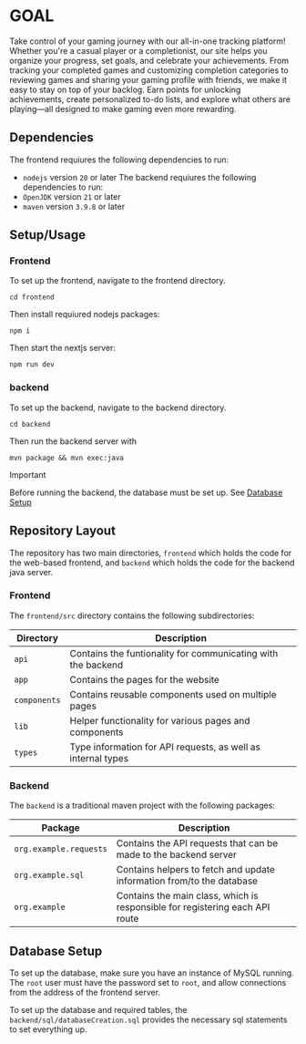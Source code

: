 # GOAL
Take control of your gaming journey with our all-in-one tracking platform! 
Whether you're a casual player or a completionist, our site helps you organize 
your progress, set goals, and celebrate your achievements. From tracking your 
completed games and customizing completion categories to reviewing games and 
sharing your gaming profile with friends, we make it easy to stay on top of 
your backlog. Earn points for unlocking achievements, create personalized 
to-do lists, and explore what others are playing—all designed to make gaming 
even more rewarding.

## Dependencies
The frontend requiures the following dependencies to run:
- `nodejs` version `20` or later
The backend requiures the following dependencies to run:
- `OpenJDK` version `21` or later
- `maven` version `3.9.8` or later

## Setup/Usage
### Frontend
To set up the frontend, navigate to the frontend directory.
```
cd frontend
```
Then install requiured nodejs packages:
```
npm i
```
Then start the nextjs server:
```
npm run dev
```

### backend
To set up the backend, navigate to the backend directory.
```
cd backend
```
Then run the backend server with
```
mvn package && mvn exec:java
```

> [!IMPORTANT]
> Before running the backend, the database must be set up. See [Database Setup](#database-setup)

## Repository Layout
The repository has two main directories, `frontend` which holds 
the code for the web-based frontend, and `backend` which holds
the code for the backend java server.

### Frontend
The `frontend/src` directory contains the following subdirectories:

| Directory     |                            Description                            |
|---------------|-------------------------------------------------------------------|
| `api`         | Contains the funtionality for communicating with the backend      |
| `app`         | Contains the pages for the website                                |
| `components`  | Contains reusable components used on multiple pages               |
| `lib`         | Helper functionality for various pages and components             |
| `types`       | Type information for API requests, as well as internal types      |

### Backend
The `backend` is a traditional maven project with the following packages:

| Package                   |                       Description                                             |
|---------------------------|-------------------------------------------------------------------------------|
| `org.example.requests`    | Contains the API requests that can be made to the backend server              |
| `org.example.sql`         | Contains helpers to fetch and update information from/to the database         |
| `org.example`             | Contains the main class, which is responsible for registering each API route  |

## Database Setup
To set up the database, make sure you have an instance of MySQL running.
The `root` user must have the password set to `root`, and allow connections
from the address of the frontend server.

To set up the database and required tables, the `backend/sql/databaseCreation.sql`
provides the necessary sql statements to set everything up.
